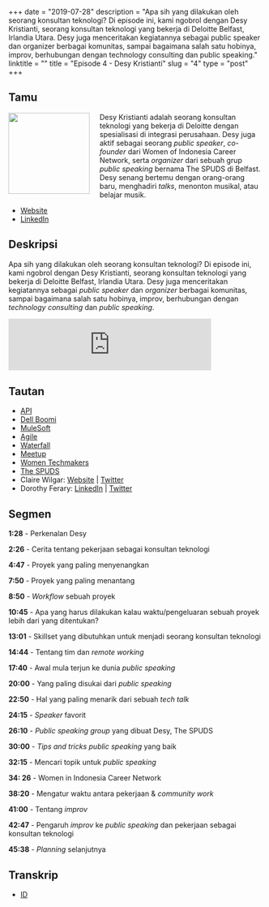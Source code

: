 +++
date = "2019-07-28"
description = "Apa sih yang dilakukan oleh seorang konsultan teknologi? Di episode ini, kami ngobrol dengan Desy Kristianti, seorang konsultan teknologi yang bekerja di Deloitte Belfast, Irlandia Utara. Desy juga menceritakan kegiatannya sebagai public speaker dan organizer berbagai komunitas, sampai bagaimana salah satu hobinya, improv, berhubungan dengan technology consulting dan public speaking."
linktitle = ""
title = "Episode 4 - Desy Kristianti"
slug = "4"
type = "post"
+++

## Tamu
<img style="float: left; width: 160px; margin-right: 20px;" src="/img/ep4.jpg">

Desy Kristianti adalah seorang konsultan teknologi yang bekerja di Deloitte dengan spesialisasi di integrasi perusahaan. Desy juga aktif sebagai seorang *public speaker*, *co-founder* dari Women of Indonesia Career Network, serta *organizer* dari sebuah grup *public speaking* bernama The SPUDS di Belfast. Desy senang bertemu dengan orang-orang baru, menghadiri *talks*, menonton musikal, atau belajar musik.

- [Website](desykristianti.strikingly.com/)
- [LinkedIn](https://uk.linkedin.com/in/desyk)

## Deskripsi 
Apa sih yang dilakukan oleh seorang konsultan teknologi? Di episode ini, kami ngobrol dengan Desy Kristianti, seorang konsultan teknologi yang bekerja di Deloitte Belfast, Irlandia Utara. Desy juga menceritakan kegiatannya sebagai *public speaker* dan *organizer* berbagai komunitas, sampai bagaimana salah satu hobinya, improv, berhubungan dengan *technology consulting* dan *public speaking*.

<iframe src="https://anchor.fm/kartini-teknologi/embed/episodes/Episode-4---Desy-Kristianti-e4os36" height="102px" width="400px" frameborder="0" scrolling="no"></iframe>

## Tautan
- [API](https://www.freecodecamp.org/news/what-is-an-api-in-english-please-b880a3214a82/)
- [Dell Boomi](https://boomi.com/)
- [MuleSoft](https://www.mulesoft.com)
- [Agile](https://en.wikipedia.org/wiki/Agile_software_development)
- [Waterfall](https://en.wikipedia.org/wiki/Waterfall_model)
- [Meetup](http://meetup.com)
- [Women Techmakers](https://www.womentechmakers.com/)
- [The SPUDS](https://www.meetup.com/The-SPUDS-Belfast/)
- Claire Wilgar: [Website](https://clairebones.github.io/) | [Twitter](https://twitter.com/clairedotw)
- Dorothy Ferary: [LinkedIn](https://uk.linkedin.com/in/dorothy-ferary-43aa4436) | [Twitter](https://twitter.com/dorothyferary)

## Segmen
**1:28** - Perkenalan Desy

**2:26** - Cerita tentang pekerjaan sebagai konsultan teknologi

**4:47** - Proyek yang paling menyenangkan

**7:50** - Proyek yang paling menantang

**8:50** - *Workflow* sebuah proyek

**10:45** - Apa yang harus dilakukan kalau waktu/pengeluaran sebuah proyek lebih dari yang ditentukan?

**13:01** - Skillset yang dibutuhkan untuk menjadi seorang konsultan teknologi

**14:44** - Tentang tim dan *remote working*

**17:40** - Awal mula terjun ke dunia *public speaking*

**20:00** - Yang paling disukai dari *public speaking*

**22:50** - Hal yang paling menarik dari sebuah *tech talk*

**24:15** - *Speaker* favorit

**26:10** - *Public speaking group* yang dibuat Desy, The SPUDS

**30:00** - *Tips and tricks public speaking* yang baik

**32:15** - Mencari topik untuk *public speaking*

**34: 26** - Women in Indonesia Career Network

**38:20** - Mengatur waktu antara pekerjaan & *community work*

**41:00** - Tentang *improv*

**42:47** - Pengaruh *improv* ke *public speaking* dan pekerjaan sebagai konsultan teknologi

**45:38** - *Planning* selanjutnya


## Transkrip
- [ID](transcript)